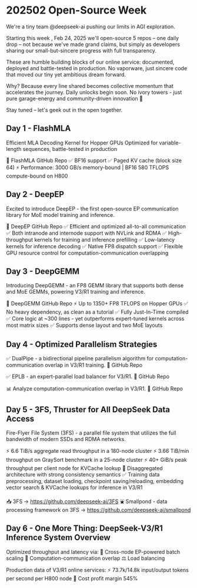 # 202502 Open-Source Week

We're a tiny team @deepseek-ai pushing our limits in AGI exploration.

Starting this week , Feb 24, 2025 we'll open-source 5 repos – one daily drop – not because we've made grand claims, but simply as developers sharing our small-but-sincere progress with full transparency.

These are humble building blocks of our online service: documented, deployed and battle-tested in production. No vaporware, just sincere code that moved our tiny yet ambitious dream forward.

Why? Because every line shared becomes collective momentum that accelerates the journey. Daily unlocks begin soon. No ivory towers - just pure garage-energy and community-driven innovation 🔧

Stay tuned – let's geek out in the open together.

## Day 1 - FlashMLA

Efficient MLA Decoding Kernel for Hopper GPUs
Optimized for variable-length sequences, battle-tested in production

🔗 FlashMLA GitHub Repo
✅ BF16 support
✅ Paged KV cache (block size 64)
⚡ Performance: 3000 GB/s memory-bound | BF16 580 TFLOPS compute-bound on H800

## Day 2 - DeepEP

Excited to introduce DeepEP - the first open-source EP communication library for MoE model training and inference.

🔗 DeepEP GitHub Repo
✅ Efficient and optimized all-to-all communication
✅ Both intranode and internode support with NVLink and RDMA
✅ High-throughput kernels for training and inference prefilling
✅ Low-latency kernels for inference decoding
✅ Native FP8 dispatch support
✅ Flexible GPU resource control for computation-communication overlapping

## Day 3 - DeepGEMM

Introducing DeepGEMM - an FP8 GEMM library that supports both dense and MoE GEMMs, powering V3/R1 training and inference.

🔗 DeepGEMM GitHub Repo
⚡ Up to 1350+ FP8 TFLOPS on Hopper GPUs
✅ No heavy dependency, as clean as a tutorial
✅ Fully Just-In-Time compiled
✅ Core logic at ~300 lines - yet outperforms expert-tuned kernels across most matrix sizes
✅ Supports dense layout and two MoE layouts

## Day 4 - Optimized Parallelism Strategies

✅ DualPipe - a bidirectional pipeline parallelism algorithm for computation-communication overlap in V3/R1 training.
🔗 GitHub Repo

✅ EPLB - an expert-parallel load balancer for V3/R1.
🔗 GitHub Repo

📊 Analyze computation-communication overlap in V3/R1.
🔗 GitHub Repo

## Day 5 - 3FS, Thruster for All DeepSeek Data Access

Fire-Flyer File System (3FS) - a parallel file system that utilizes the full bandwidth of modern SSDs and RDMA networks.

⚡ 6.6 TiB/s aggregate read throughput in a 180-node cluster
⚡ 3.66 TiB/min throughput on GraySort benchmark in a 25-node cluster
⚡ 40+ GiB/s peak throughput per client node for KVCache lookup
🧬 Disaggregated architecture with strong consistency semantics
✅ Training data preprocessing, dataset loading, checkpoint saving/reloading, embedding vector search & KVCache lookups for inference in V3/R1

📥 3FS → https://github.com/deepseek-ai/3FS
⛲ Smallpond - data processing framework on 3FS → https://github.com/deepseek-ai/smallpond

## Day 6 - One More Thing: DeepSeek-V3/R1 Inference System Overview

Optimized throughput and latency via:
🔧 Cross-node EP-powered batch scaling
🔄 Computation-communication overlap
⚖️ Load balancing

Production data of V3/R1 online services:
⚡ 73.7k/14.8k input/output tokens per second per H800 node
🚀 Cost profit margin 545%